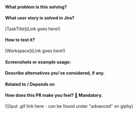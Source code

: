 #### What problem is this solving?

<!--- What is the motivation and context for this change? -->

#### What user story is solved in Jira?

<!--- Don't forget to add a link to a Jira task where is the User Story -->

[TaskTitle](Link goes here!)

#### How to test it?

<!--- Don't forget to add a link to a Workspace where this branch is linked -->

[Workspace](Link goes here!)

#### Screenshots or example usage:

<!--- Add some images or gifs to showcase changes in behaviour or layout. Example: before and after images -->

#### Describe alternatives you've considered, if any.

<!--- Optional, If you modified a custom app -->

#### Related to / Depends on

<!--- Optional -->

#### How does this PR make you feel? [:link:](http://giphy.com/) Mandatory.

<!-- Go to http://giphy.com/ and pick a gif that represents how this PR makes you feel -->

![](put .gif link here - can be found under "advanced" on giphy)
